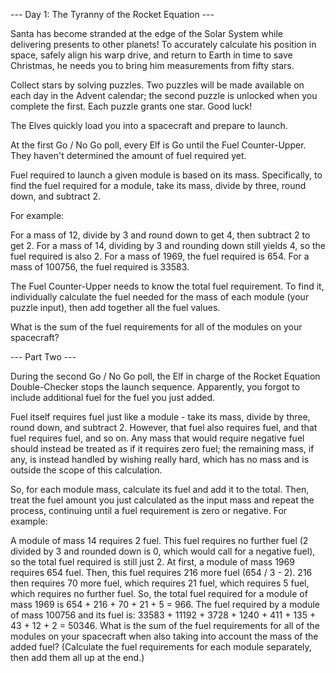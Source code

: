 --- Day 1: The Tyranny of the Rocket Equation ---

Santa has become stranded at the edge of the Solar System while delivering presents to other
planets! To accurately calculate his position in space, safely align his warp drive, and
return to Earth in time to save Christmas, he needs you to bring him measurements from fifty
stars.

Collect stars by solving puzzles. Two puzzles will be made available on each day in the Advent
calendar; the second puzzle is unlocked when you complete the first. Each puzzle grants one star.
Good luck!

The Elves quickly load you into a spacecraft and prepare to launch.

At the first Go / No Go poll, every Elf is Go until the Fuel Counter-Upper. They haven't
determined the amount of fuel required yet.

Fuel required to launch a given module is based on its mass. Specifically, to find the fuel
required for a module, take its mass, divide by three, round down, and subtract 2.

For example:

For a mass of 12, divide by 3 and round down to get 4, then subtract 2 to get 2.
For a mass of 14, dividing by 3 and rounding down still yields 4, so the fuel required is also 2.
For a mass of 1969, the fuel required is 654.
For a mass of 100756, the fuel required is 33583.

The Fuel Counter-Upper needs to know the total fuel requirement. To find it, individually
calculate the fuel needed for the mass of each module (your puzzle input), then add together
all the fuel values.

What is the sum of the fuel requirements for all of the modules on your spacecraft?

--- Part Two ---

During the second Go / No Go poll, the Elf in charge of the Rocket Equation Double-Checker stops the launch
sequence. Apparently, you forgot to include additional fuel for the fuel you just added.

Fuel itself requires fuel just like a module - take its mass, divide by three, round down, and subtract 2.
However, that fuel also requires fuel, and that fuel requires fuel, and so on. Any mass that would require
negative fuel should instead be treated as if it requires zero fuel; the remaining mass, if any, is instead
handled by wishing really hard, which has no mass and is outside the scope of this calculation.

So, for each module mass, calculate its fuel and add it to the total. Then, treat the fuel amount you just
calculated as the input mass and repeat the process, continuing until a fuel requirement is zero or negative.
For example:

A module of mass 14 requires 2 fuel. This fuel requires no further fuel (2 divided by 3 and rounded down is 0,
which would call for a negative fuel), so the total fuel required is still just 2.
At first, a module of mass 1969 requires 654 fuel. Then, this fuel requires 216 more fuel (654 / 3 - 2). 216
then requires 70 more fuel, which requires 21 fuel, which requires 5 fuel, which requires no further fuel.
So, the total fuel required for a module of mass 1969 is 654 + 216 + 70 + 21 + 5 = 966.
The fuel required by a module of mass 100756 and its fuel is:
33583 + 11192 + 3728 + 1240 + 411 + 135 + 43 + 12 + 2 = 50346.
What is the sum of the fuel requirements for all of the modules on your spacecraft when also taking into
account the mass of the added fuel? (Calculate the fuel requirements for each module separately, then add them
all up at the end.)